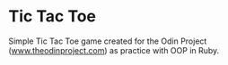 # Tic Tac Toe

Simple Tic Tac Toe game created for the Odin Project (www.theodinproject.com) as practice with OOP in Ruby.
